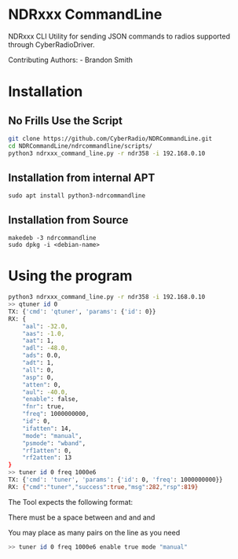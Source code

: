 # NDRxxx CommandLine

NDRxxx CLI Utility for sending JSON commands to radios supported through CyberRadioDriver. 

Contributing Authors:
    - Brandon Smith

# Installation

## No Frills Use the Script
```sh
git clone https://github.com/CyberRadio/NDRCommandLine.git
cd NDRCommandLine/ndrcommandline/scripts/
python3 ndrxxx_command_line.py -r ndr358 -i 192.168.0.10
```
## Installation from internal APT
```
sudo apt install python3-ndrcommandline 
```

## Installation from Source
```
makedeb -3 ndrcommandline
sudo dpkg -i <debian-name>
```

# Using the program
```sh
python3 ndrxxx_command_line.py -r ndr358 -i 192.168.0.10
>> qtuner id 0
TX: {'cmd': 'qtuner', 'params': {'id': 0}}
RX: {
    "aal": -32.0,
    "aas": -1.0,
    "aat": 1,
    "adl": -48.0,
    "ads": 0.0,
    "adt": 1,
    "all": 0,
    "asp": 0,
    "atten": 0,
    "aul": -40.0,
    "enable": false,
    "fnr": true,
    "freq": 1000000000,
    "id": 0,
    "ifatten": 14,
    "mode": "manual",
    "psmode": "wband",
    "rf1atten": 0,
    "rf2atten": 13
}
>> tuner id 0 freq 1000e6
TX: {'cmd': 'tuner', 'params': {'id': 0, 'freq': 1000000000}}
RX: {"cmd":"tuner","success":true,"msg":282,"rsp":819}
```
The Tool expects the following format:

>> <cmd> <param> <value>

There must be a space between <cmd> and <param> and <param> and <value>

You may place as many <param> <value> pairs on the line as you need

```sh
>> tuner id 0 freq 1000e6 enable true mode "manual"
```


